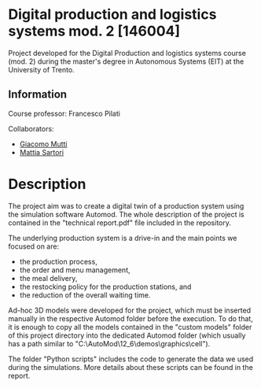 #  Digital production and logistics systems mod. 2 [146004]
Project developed for the Digital Production and logistics systems course (mod. 2) during the master's degree in Autonomous Systems (EIT) at the University of Trento.

## Information
Course professor: Francesco Pilati

Collaborators:
- [Giacomo Mutti](https://github.com/muttigiacomo)
- [Mattia Sartori](https://github.com/matsarto99)

# Description
The project aim was to create a digital twin of a production system using the simulation software Automod. 
The whole description of the project is contained in the "technical report.pdf" file included in the repository.

The underlying production system is a drive-in and the main points we focused on are: 
- the production process,
- the order and menu management,
- the meal delivery,
- the restocking policy for the production stations, and
- the reduction of the overall waiting time.

Ad-hoc 3D models were developed for the project, which must be inserted manually in the respective Automod folder before the execution. To do that, it is enough to copy all the models contained in the "custom models" folder of this project directory into the dedicated Automod folder (which usually has a path similar to "C:\AutoMod\12_6\demos\graphics\cell").

The folder "Python scripts" includes the code to generate the data we used during the simulations. More details about these scripts can be found in the report.



